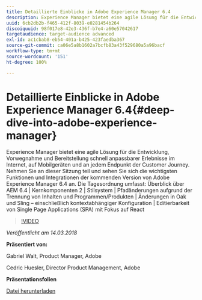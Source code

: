 ```yaml
---
title: Detaillierte Einblicke in Adobe Experience Manager 6.4
description: Experience Manager bietet eine agile Lösung für die Entwicklung, Vorwegnahme und Bereitstellung schnell anpassbarer Erlebnisse im Internet, auf Mobilgeräten und an jedem Endpunkt der Customer Journey. In dieser Sitzung erhalten Sie eine Vorschau auf die wichtigsten Funktionen und Integrationen der kommenden Version von Adobe Experience Manager 6.4.
uuid: 6cb2db2b-f465-412f-8039-e0281454b264
discoiquuid: 98f017e8-42e3-436f-b7e4-a60e57042617
targetaudience: target-audience advanced
exl-id: ac1cbab8-eb54-401a-b425-423faedba367
source-git-commit: ca06e5a8b1602a7bcfb83a43f529680a5a96bacf
workflow-type: tm+mt
source-wordcount: '151'
ht-degree: 100%

---
```


# Detaillierte Einblicke in Adobe Experience Manager 6.4{#deep-dive-into-adobe-experience-manager}

Experience Manager bietet eine agile Lösung für die Entwicklung, Vorwegnahme und Bereitstellung schnell anpassbarer Erlebnisse im Internet, auf Mobilgeräten und an jedem Endpunkt der Customer Journey. Nehmen Sie an dieser Sitzung teil und sehen Sie sich die wichtigsten Funktionen und Integrationen der kommenden Version von Adobe Experience Manager 6.4 an. Die Tagesordnung umfasst: Überblick über AEM 6.4 | Kernkomponenten 2 | Stilsystem | Pfadänderungen aufgrund der Trennung von Inhalten und Programmen/Produkten | Änderungen in Oak und Sling – einschließlich kontextabhängiger Konfiguration | Editierbarkeit von Single Page Applications (SPA) mit Fokus auf React

>[!VIDEO](https://video.tv.adobe.com/v/21749/?quality=9)

*Veröffentlicht am 14.03.2018*

**Präsentiert von:**

Gabriel Walt, Product Manager, Adobe

Cedric Huesler, Director Product Management, Adobe

**Präsentationsfolien**

[Datei herunterladen](assets/aem64-developerupdate31418.pdf)

<!--
[Get back to the Overview](https://helpx.adobe.com/experience-manager/kt/eseminars/gems/aem-index.html)
-->
